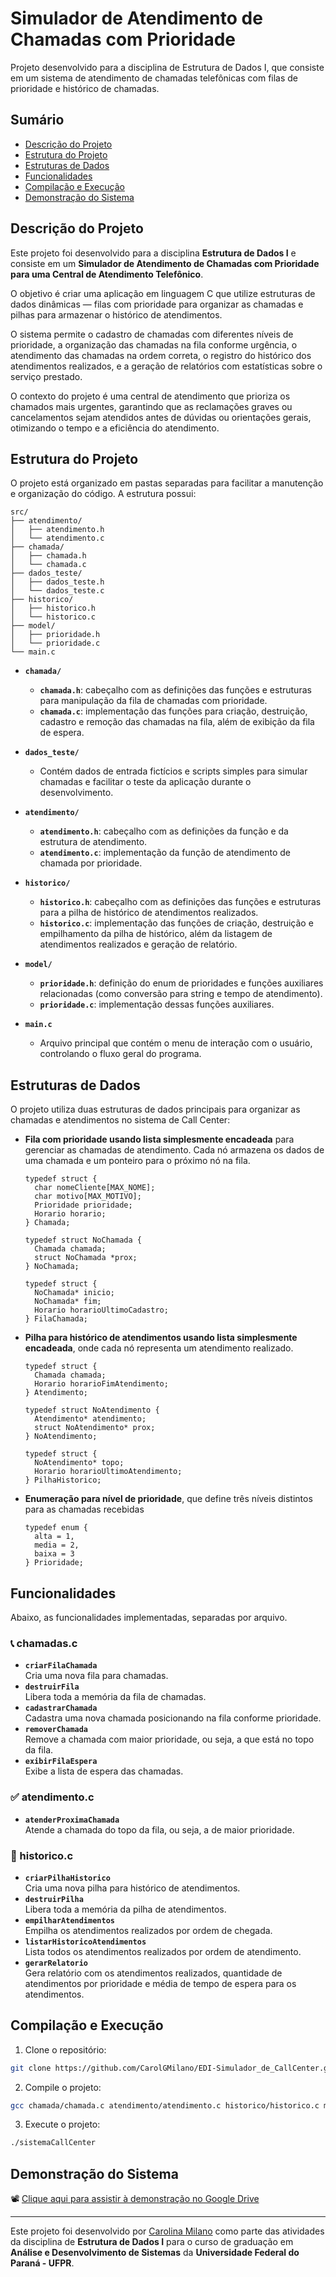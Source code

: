# Simulador de Atendimento de Chamadas com Prioridade

Projeto desenvolvido para a disciplina de Estrutura de Dados I, que consiste em um sistema de atendimento de chamadas telefônicas com filas de prioridade e histórico de chamadas.

## Sumário

- [Descrição do Projeto](#descrição-do-projeto)
- [Estrutura do Projeto](#estrutura-do-projeto)
- [Estruturas de Dados](#estruturas-de-dados)
- [Funcionalidades](#funcionalidades)
- [Compilação e Execução](#compilação-e-execução)
- [Demonstração do Sistema](#demonstração-do-sistema)

## Descrição do Projeto

Este projeto foi desenvolvido para a disciplina **Estrutura de Dados I** e consiste em um **Simulador de Atendimento de Chamadas com Prioridade para uma Central de Atendimento Telefônico**.

O objetivo é criar uma aplicação em linguagem C que utilize estruturas de dados dinâmicas — filas com prioridade para organizar as chamadas e pilhas para armazenar o histórico de atendimentos.

O sistema permite o cadastro de chamadas com diferentes níveis de prioridade, a organização das chamadas na fila conforme urgência, o atendimento das chamadas na ordem correta, o registro do histórico dos atendimentos realizados, e a geração de relatórios com estatísticas sobre o serviço prestado.

O contexto do projeto é uma central de atendimento que prioriza os chamados mais urgentes, garantindo que as reclamações graves ou cancelamentos sejam atendidos antes de dúvidas ou orientações gerais, otimizando o tempo e a eficiência do atendimento.


## Estrutura do Projeto

O projeto está organizado em pastas separadas para facilitar a manutenção e organização do código. A estrutura possui:

```
src/              
├── atendimento/   
│   ├── atendimento.h
│   └── atendimento.c
├── chamada/
│   ├── chamada.h
│   └── chamada.c
├── dados_teste/
│   ├── dados_teste.h
│   └── dados_teste.c
├── historico/
│   ├── historico.h
│   └── historico.c
├── model/
│   ├── prioridade.h
│   └── prioridade.c
└── main.c      
```
- **`chamada/`**  
  - **`chamada.h`**: cabeçalho com as definições das funções e estruturas para manipulação da fila de chamadas com prioridade.  
  - **`chamada.c`**: implementação das funções para criação, destruição, cadastro e remoção das chamadas na fila, além de exibição da fila de espera.

- **`dados_teste/`**
  - Contém dados de entrada fictícios e scripts simples para simular chamadas e facilitar o teste da aplicação durante o desenvolvimento.

- **`atendimento/`**  
  - **`atendimento.h`**: cabeçalho com as definições da função e da estrutura de atendimento.  
  - **`atendimento.c`**: implementação da função de atendimento de chamada por prioridade.

- **`historico/`**  
  - **`historico.h`**: cabeçalho com as definições das funções e estruturas para a pilha de histórico de atendimentos realizados.  
  - **`historico.c`**: implementação das funções de criação, destruição e empilhamento da pilha de histórico, além da listagem de atendimentos realizados e geração de relatório.

- **`model/`**  
  - **`prioridade.h`**: definição do enum de prioridades e funções auxiliares relacionadas (como conversão para string e tempo de atendimento).  
  - **`prioridade.c`**: implementação dessas funções auxiliares.

- **`main.c`**  
  - Arquivo principal que contém o menu de interação com o usuário, controlando o fluxo geral do programa.

## Estruturas de Dados

O projeto utiliza duas estruturas de dados principais para organizar as chamadas e atendimentos no sistema de Call Center:

- **Fila com prioridade usando lista simplesmente encadeada** para gerenciar as chamadas de atendimento. Cada nó armazena os dados de uma chamada e um ponteiro para o próximo nó na fila.

  ```
  typedef struct {
    char nomeCliente[MAX_NOME];
    char motivo[MAX_MOTIVO];
    Prioridade prioridade;
    Horario horario;
  } Chamada;
  ```

  ```
  typedef struct NoChamada {
    Chamada chamada;
    struct NoChamada *prox;
  } NoChamada;
  ```

  ```
  typedef struct {
    NoChamada* inicio;
    NoChamada* fim;
    Horario horarioUltimoCadastro;
  } FilaChamada;
  ```

- **Pilha para histórico de atendimentos usando lista simplesmente encadeada**, onde cada nó representa um atendimento realizado.

  ```
  typedef struct {
    Chamada chamada;
    Horario horarioFimAtendimento;
  } Atendimento;
  ```
  ```
  typedef struct NoAtendimento {
    Atendimento* atendimento;
    struct NoAtendimento* prox;
  } NoAtendimento;
  ```

  ```
  typedef struct {
    NoAtendimento* topo;
    Horario horarioUltimoAtendimento;
  } PilhaHistorico;
  ```
- **Enumeração para nível de prioridade**, que define três níveis distintos para as chamadas recebidas

  ```
  typedef enum {
    alta = 1,
    media = 2,
    baixa = 3
  } Prioridade;
  ```

## Funcionalidades

Abaixo, as funcionalidades implementadas, separadas por arquivo.

### 📞 chamadas.c

- **`criarFilaChamada`**  
  Cria uma nova fila para chamadas.  
- **`destruirFila`**  
  Libera toda a memória da fila de chamadas. 
- **`cadastrarChamada`**  
  Cadastra uma nova chamada posicionando na fila conforme prioridade.
- **`removerChamada`**  
  Remove a chamada com maior prioridade, ou seja, a que está no topo da fila. 
- **`exibirFilaEspera`**  
  Exibe a lista de espera das chamadas.  

### ✅ atendimento.c

- **`atenderProximaChamada`**  
  Atende a chamada do topo da fila, ou seja, a de maior prioridade.  

### 🧾 historico.c

- **`criarPilhaHistorico`**  
  Cria uma nova pilha para histórico de atendimentos.  
- **`destruirPilha`**  
  Libera toda a memória da pilha de atendimentos. 
- **`empilharAtendimentos`**  
  Empilha os atendimentos realizados por ordem de chegada.
- **`listarHistoricoAtendimentos`**  
  Lista todos os atendimentos realizados por ordem de atendimento. 
- **`gerarRelatorio`**  
  Gera relatório com os atendimentos realizados, quantidade de atendimentos por prioridade e média de tempo de espera para os atendimentos.   

## Compilação e Execução

1. Clone o repositório:  
```bash
git clone https://github.com/CarolGMilano/EDI-Simulador_de_CallCenter.git
```

2. Compile o projeto:

```bash
gcc chamada/chamada.c atendimento/atendimento.c historico/historico.c model/prioridade.c  main.c  -o sistemaCallCenter
```

3. Execute o projeto:

```bash
./sistemaCallCenter
```

## Demonstração do Sistema

📽️ [Clique aqui para assistir à demonstração no Google Drive](https://drive.google.com/file/d/1mjLi2nDO3YPNbhaah-eMtHdC03e-Y8eA/view?usp=sharing)

---

Este projeto foi desenvolvido por [Carolina Milano](https://github.com/CarolGMilano) como parte das atividades da disciplina de **Estrutura de Dados I** para o curso de graduação em **Análise e Desenvolvimento de Sistemas** da **Universidade Federal do Paraná - UFPR**.   